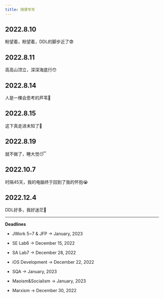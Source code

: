 ```yaml
---
title: 随便写写
---
```


## 2022.8.10

盼望着，盼望着，DDL的脚步近了😨

## 2022.8.11

高高山顶立，深深海底行😯

## 2022.8.14

人是一棵会思考的芦苇🤔

## 2022.8.15

这下真走进未知了🥲

## 2022.8.19

就不做了，睡大觉😴

## 2022.10.7

时隔45天，我的电脑终于回到了我的怀抱😭

## 2022.12.4

DDL好多，我好迷茫🥺

---

**Deadlines**

- JWork 5~7 & JFP -> January, 2023

- SE Lab6 -> December 15, 2022

- SA Lab7 -> December 28, 2022

- iOS Development -> December 22, 2022

- SQA -> January, 2023

- Maoism&Socialism -> January, 2023

- Marxism -> December 30, 2022
